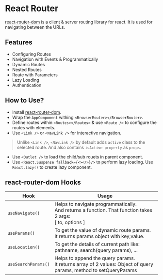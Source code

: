 # React Router

[react-router-dom](https://www.npmjs.com/package/react-router-dom) is a client & server routing library for react. It is used for navigating between the URLs.

## Features

- Configuring Routes
- Navigation with Events & Programmatically
- Dynamic Routes
- Nested Routes
- Route with Parameters
- Lazy Loading
- Authentication

## How to Use?
- Install [react-router-dom](https://www.npmjs.com/package/react-router-dom).
- Wrap the `AppComponent` withing `<BrowserRouter></BrowserRouter>`.
- Define routes within `<Routes></Routes>` & use `<Route />` to configure the routes with elements.
- Use `<Link />` or `<NavLink />` for interactive navigation.
> Unlike `<Link />`, `<NavLink />` by default adds `active` class to the selected route. And also contains `isActive property` as `props`.
- Use `<Outlet />` to load the child/sub rouets in parent component.
- Use `<React.Suspense fallback={<></>}/>` to perform lazy loading. Use `React.lazy()` to create lazy component.

## react-router-dom Hooks

| Hook                | Usage                                                                                                                  |
|---------------------|------------------------------------------------------------------------------------------------------------------------|
| `useNavigate()`     | Helps to navigate programmatically. <br/>And returns a function. That function takes 2 args:<br/> [ to, options ]      |
| `useParams()`       | To get the value of dynamic route params. <br /> It returns params object with key,value.                              |
| `useLocation()`     | To get the details of current path like: pathname, search(query params), ...                                           |
| `useSearchParams()` | Helps to append the query params. <br />It returns array of 2 values: Object of query params, method to setQueryParams |
